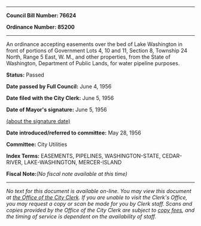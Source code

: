 

********

**Council Bill Number: 76624**
   
**Ordinance Number: 85200**
********

 An ordinance accepting easements over the bed of Lake Washington in front of portions of Government Lots 4, 10 and 11, Section 8, Township 24 North, Range 5 East, W. M., and other properties, from the State of Washington, Department of Public Lands, for water pipeline purposes.

**Status:** Passed
   
**Date passed by Full Council:** June 4, 1956
   
**Date filed with the City Clerk:** June 5, 1956
   
**Date of Mayor's signature:** June 5, 1956
   
[(about the signature date)](/~public/approvaldate.htm)
   
   
   
**Date introduced/referred to committee:** May 28, 1956
   
**Committee:** City Utilities
   
   
**Index Terms:** EASEMENTS, PIPELINES, WASHINGTON-STATE, CEDAR-RIVER, LAKE-WASHINGTON, MERCER-ISLAND

**Fiscal Note:**_(No fiscal note available at this time)_
********

_No text for this document is available on-line. You may view this document at [the Office of the City Clerk](http://www.seattle.gov/leg/clerk/contactUs.htm). If you are unable to visit the Clerk's Office, you may request a copy or scan be made for you by Clerk staff. Scans and copies provided by the Office of the City Clerk are subject to [copy fees](http://clerk.seattle.gov/~public/clerkfees.htm), and the timing of service is dependent on the availability of staff._


